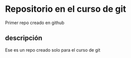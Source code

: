 # Repositorio en el curso de git
Primer repo creado en github

## descripción
Ese es un repo creado solo para el curso de git
